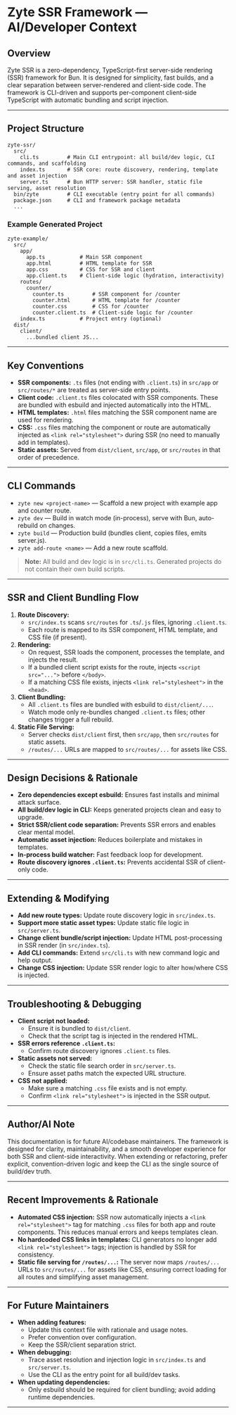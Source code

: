 # Zyte SSR Framework — AI/Developer Context

## Overview
Zyte SSR is a zero-dependency, TypeScript-first server-side rendering (SSR) framework for Bun. It is designed for simplicity, fast builds, and a clear separation between server-rendered and client-side code. The framework is CLI-driven and supports per-component client-side TypeScript with automatic bundling and script injection.

---

## Project Structure
```
zyte-ssr/
  src/
    cli.ts         # Main CLI entrypoint: all build/dev logic, CLI commands, and scaffolding
    index.ts       # SSR core: route discovery, rendering, template and asset injection
    server.ts      # Bun HTTP server: SSR handler, static file serving, asset resolution
  bin/zyte         # CLI executable (entry point for all commands)
  package.json     # CLI and framework package metadata
  ...
```

### Example Generated Project
```
zyte-example/
  src/
    app/
      app.ts           # Main SSR component
      app.html         # HTML template for SSR
      app.css          # CSS for SSR and client
      app.client.ts    # Client-side logic (hydration, interactivity)
    routes/
      counter/
        counter.ts         # SSR component for /counter
        counter.html       # HTML template for /counter
        counter.css        # CSS for /counter
        counter.client.ts  # Client-side logic for /counter
    index.ts           # Project entry (optional)
  dist/
    client/
      ...bundled client JS...
```

---

## Key Conventions
- **SSR components:** `.ts` files (not ending with `.client.ts`) in `src/app` or `src/routes/*` are treated as server-side entry points.
- **Client code:** `.client.ts` files colocated with SSR components. These are bundled with esbuild and injected automatically into the HTML.
- **HTML templates:** `.html` files matching the SSR component name are used for rendering.
- **CSS:** `.css` files matching the component or route are automatically injected as `<link rel="stylesheet">` during SSR (no need to manually add in templates).
- **Static assets:** Served from `dist/client`, `src/app`, or `src/routes` in that order of precedence.

---

## CLI Commands
- `zyte new <project-name>` — Scaffold a new project with example app and counter route.
- `zyte dev` — Build in watch mode (in-process), serve with Bun, auto-rebuild on changes.
- `zyte build` — Production build (bundles client, copies files, emits server.js).
- `zyte add-route <name>` — Add a new route scaffold.

> **Note:** All build and dev logic is in `src/cli.ts`. Generated projects do not contain their own build scripts.

---

## SSR and Client Bundling Flow
1. **Route Discovery:**
   - `src/index.ts` scans `src/routes` for `.ts`/`.js` files, ignoring `.client.ts`.
   - Each route is mapped to its SSR component, HTML template, and CSS file (if present).
2. **Rendering:**
   - On request, SSR loads the component, processes the template, and injects the result.
   - If a bundled client script exists for the route, injects `<script src="...">` before `</body>`.
   - If a matching CSS file exists, injects `<link rel="stylesheet">` in the `<head>`.
3. **Client Bundling:**
   - All `.client.ts` files are bundled with esbuild to `dist/client/...`.
   - Watch mode only re-bundles changed `.client.ts` files; other changes trigger a full rebuild.
4. **Static File Serving:**
   - Server checks `dist/client` first, then `src/app`, then `src/routes` for static assets.
   - `/routes/...` URLs are mapped to `src/routes/...` for assets like CSS.

---

## Design Decisions & Rationale
- **Zero dependencies except esbuild:** Ensures fast installs and minimal attack surface.
- **All build/dev logic in CLI:** Keeps generated projects clean and easy to upgrade.
- **Strict SSR/client code separation:** Prevents SSR errors and enables clear mental model.
- **Automatic asset injection:** Reduces boilerplate and mistakes in templates.
- **In-process build watcher:** Fast feedback loop for development.
- **Route discovery ignores `.client.ts`:** Prevents accidental SSR of client-only code.

---

## Extending & Modifying
- **Add new route types:** Update route discovery logic in `src/index.ts`.
- **Support more static asset types:** Update static file logic in `src/server.ts`.
- **Change client bundle/script injection:** Update HTML post-processing in SSR render (in `src/index.ts`).
- **Add CLI commands:** Extend `src/cli.ts` with new command logic and help output.
- **Change CSS injection:** Update SSR render logic to alter how/where CSS is injected.

---

## Troubleshooting & Debugging
- **Client script not loaded:**
  - Ensure it is bundled to `dist/client`.
  - Check that the script tag is injected in the rendered HTML.
- **SSR errors reference `.client.ts`:**
  - Confirm route discovery ignores `.client.ts` files.
- **Static assets not served:**
  - Check the static file search order in `src/server.ts`.
  - Ensure asset paths match the expected URL structure.
- **CSS not applied:**
  - Make sure a matching `.css` file exists and is not empty.
  - Confirm `<link rel="stylesheet">` is injected in the SSR output.

---

## Author/AI Note
This documentation is for future AI/codebase maintainers. The framework is designed for clarity, maintainability, and a smooth developer experience for both SSR and client-side interactivity. When extending or refactoring, prefer explicit, convention-driven logic and keep the CLI as the single source of build/dev truth.

---

## Recent Improvements & Rationale
- **Automated CSS injection:** SSR now automatically injects a `<link rel="stylesheet">` tag for matching `.css` files for both app and route components. This reduces manual errors and keeps templates clean.
- **No hardcoded CSS links in templates:** CLI generators no longer add `<link rel="stylesheet">` tags; injection is handled by SSR for consistency.
- **Static file serving for `/routes/...`:** The server now maps `/routes/...` URLs to `src/routes/...` for assets like CSS, ensuring correct loading for all routes and simplifying asset management.

---

## For Future Maintainers
- **When adding features:**
  - Update this context file with rationale and usage notes.
  - Prefer convention over configuration.
  - Keep the SSR/client separation strict.
- **When debugging:**
  - Trace asset resolution and injection logic in `src/index.ts` and `src/server.ts`.
  - Use the CLI as the entry point for all build/dev tasks.
- **When updating dependencies:**
  - Only esbuild should be required for client bundling; avoid adding runtime dependencies.

--- 